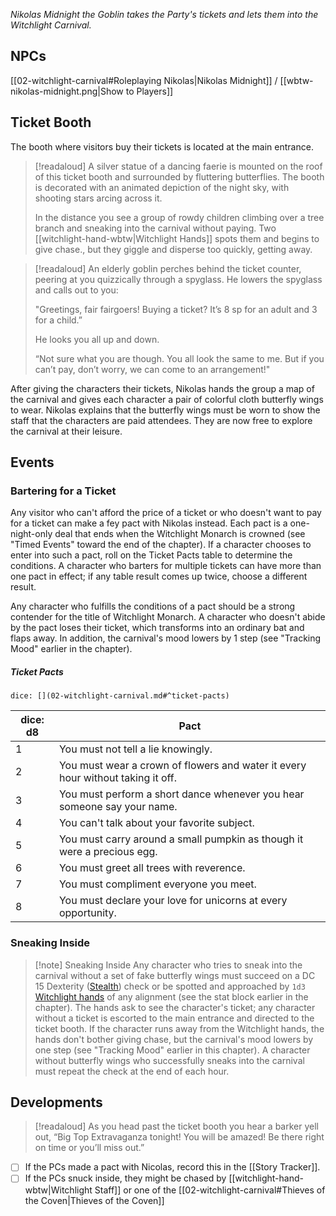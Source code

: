*Nikolas Midnight the Goblin takes the Party's tickets and lets them into the Witchlight Carnival.*

## NPCs 
[[02-witchlight-carnival#Roleplaying Nikolas|Nikolas Midnight]] / [[wbtw-nikolas-midnight.png|Show to Players]]

## Ticket Booth
The booth where visitors buy their tickets is located at the main entrance.

> [!readaloud] 
> A silver statue of a dancing faerie is mounted on the roof of this ticket booth and surrounded by fluttering butterflies. The booth is decorated with an animated depiction of the night sky, with shooting stars arcing across it.
> 
> In the distance you see a group of rowdy children climbing over a tree branch and sneaking into the carnival without paying. Two [[witchlight-hand-wbtw|Witchlight Hands]] spots them and begins to give chase., but they giggle and disperse too quickly, getting away. 

> [!readaloud] 
> An elderly goblin perches behind the ticket counter, peering at you quizzically through a spyglass. He lowers the spyglass and calls out to you:
> 
> "Greetings, fair fairgoers! Buying a ticket? It’s 8 sp for an adult and 3 for a child.”
> 
> He looks you all up and down. 
> 
> “Not sure what you are though. You all look the same to me. But if you can’t pay, don’t worry, we can come to an arrangement!"

After giving the characters their tickets, Nikolas hands the group a map of the carnival and gives each character a pair of colorful cloth butterfly wings to wear. Nikolas explains that the butterfly wings must be worn to show the staff that the characters are paid attendees. They are now free to explore the carnival at their leisure.

## Events
### Bartering for a Ticket
Any visitor who can't afford the price of a ticket or who doesn't want to pay for a ticket can make a fey pact with Nikolas instead. Each pact is a one-night-only deal that ends when the Witchlight Monarch is crowned (see "Timed Events" toward the end of the chapter). If a character chooses to enter into such a pact, roll on the Ticket Pacts table to determine the conditions. A character who barters for multiple tickets can have more than one pact in effect; if any table result comes up twice, choose a different result.

Any character who fulfills the conditions of a pact should be a strong contender for the title of Witchlight Monarch. A character who doesn't abide by the pact loses their ticket, which transforms into an ordinary bat and flaps away. In addition, the carnival's mood lowers by 1 step (see "Tracking Mood" earlier in the chapter).

##### Ticket Pacts
`dice: [](02-witchlight-carnival.md#^ticket-pacts)`

| dice: d8 | Pact |
|----------|------|
| 1 | You must not tell a lie knowingly. |
| 2 | You must wear a crown of flowers and water it every hour without taking it off. |
| 3 | You must perform a short dance whenever you hear someone say your name. |
| 4 | You can't talk about your favorite subject. |
| 5 | You must carry around a small pumpkin as though it were a precious egg. |
| 6 | You must greet all trees with reverence. |
| 7 | You must compliment everyone you meet. |
| 8 | You must declare your love for unicorns at every opportunity. |

### Sneaking Inside 
> [!note] Sneaking Inside
> Any character who tries to sneak into the carnival without a set of fake butterfly wings must succeed on a DC 15 Dexterity ([Stealth](Hurtignotater%20Notion/System/Egne%20notater/Dungeons%20&%20Dragons/rules/skills.md#Stealth)) check or be spotted and approached by `1d3` [Witchlight hands](witchlight-hand-medium-wbtw.md) of any alignment (see the stat block earlier in the chapter). The hands ask to see the character's ticket; any character without a ticket is escorted to the main entrance and directed to the ticket booth. If the character runs away from the Witchlight hands, the hands don't bother giving chase, but the carnival's mood lowers by one step (see "Tracking Mood" earlier in this chapter). A character without butterfly wings who successfully sneaks into the carnival must repeat the check at the end of each hour.

## Developments 
> [!readaloud]
As you head past the ticket booth you hear a barker yell out, “Big Top Extravaganza tonight! You will be amazed! Be there right on time or you’ll miss out.”
- [ ] If the PCs made a pact with Nicolas, record this in the [[Story Tracker]]. 
- [ ] If the PCs snuck inside, they might be chased by [[witchlight-hand-wbtw|Witchlight Staff]] or one of the [[02-witchlight-carnival#Thieves of the Coven|Thieves of the Coven]]
